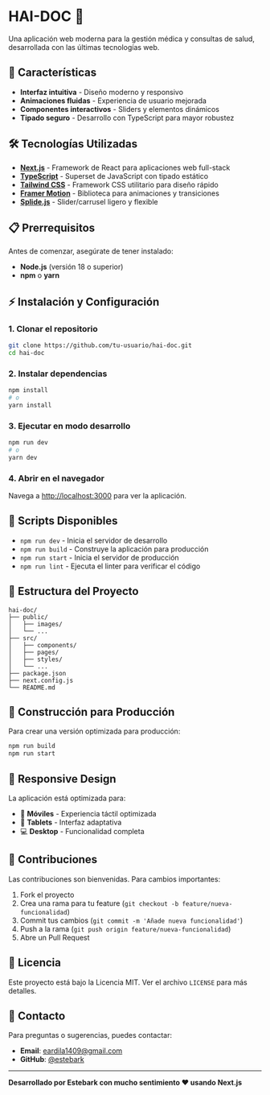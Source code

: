 # HAI-DOC 🏥

Una aplicación web moderna para la gestión médica y consultas de salud, desarrollada con las últimas tecnologías web.

## 🚀 Características

- **Interfaz intuitiva** - Diseño moderno y responsivo
- **Animaciones fluidas** - Experiencia de usuario mejorada
- **Componentes interactivos** - Sliders y elementos dinámicos
- **Tipado seguro** - Desarrollo con TypeScript para mayor robustez

## 🛠️ Tecnologías Utilizadas

- **[Next.js](https://nextjs.org/)** - Framework de React para aplicaciones web full-stack
- **[TypeScript](https://www.typescriptlang.org/)** - Superset de JavaScript con tipado estático
- **[Tailwind CSS](https://tailwindcss.com/)** - Framework CSS utilitario para diseño rápido
- **[Framer Motion](https://www.framer.com/motion/)** - Biblioteca para animaciones y transiciones
- **[Splide.js](https://splidejs.com/)** - Slider/carrusel ligero y flexible

## 📋 Prerrequisitos

Antes de comenzar, asegúrate de tener instalado:

- **Node.js** (versión 18 o superior)
- **npm** o **yarn**

## ⚡ Instalación y Configuración

### 1. Clonar el repositorio

```bash
git clone https://github.com/tu-usuario/hai-doc.git
cd hai-doc
```

### 2. Instalar dependencias

```bash
npm install
# o
yarn install
```

### 3. Ejecutar en modo desarrollo

```bash
npm run dev
# o
yarn dev
```

### 4. Abrir en el navegador

Navega a [http://localhost:3000](http://localhost:3000) para ver la aplicación.

## 📜 Scripts Disponibles

- `npm run dev` - Inicia el servidor de desarrollo
- `npm run build` - Construye la aplicación para producción
- `npm run start` - Inicia el servidor de producción
- `npm run lint` - Ejecuta el linter para verificar el código

## 📁 Estructura del Proyecto

```
hai-doc/
├── public/
│   ├── images/
│   └── ...
├── src/
│   ├── components/
│   ├── pages/
│   ├── styles/
│   └── ...
├── package.json
├── next.config.js
└── README.md
```

## 🚀 Construcción para Producción

Para crear una versión optimizada para producción:

```bash
npm run build
npm run start
```

## 📱 Responsive Design

La aplicación está optimizada para:

- 📱 **Móviles** - Experiencia táctil optimizada
- 📱 **Tablets** - Interfaz adaptativa
- 💻 **Desktop** - Funcionalidad completa

## 🤝 Contribuciones

Las contribuciones son bienvenidas. Para cambios importantes:

1. Fork el proyecto
2. Crea una rama para tu feature (`git checkout -b feature/nueva-funcionalidad`)
3. Commit tus cambios (`git commit -m 'Añade nueva funcionalidad'`)
4. Push a la rama (`git push origin feature/nueva-funcionalidad`)
5. Abre un Pull Request

## 📝 Licencia

Este proyecto está bajo la Licencia MIT. Ver el archivo `LICENSE` para más detalles.

## 📧 Contacto

Para preguntas o sugerencias, puedes contactar:

- **Email**: eardila1409@gmail.com
- **GitHub**: [@estebark](https://github.com/Esteark)

---

**Desarrollado por Estebark con mucho sentimiento ❤️ usando Next.js**

